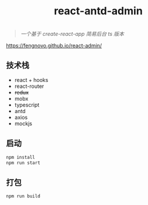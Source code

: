 <h1 align="center" style="margin: 30px 0 35px;">react-antd-admin</h1>

> _一个基于 create-react-app 简易后台 ts 版本_

https://fengnovo.github.io/react-admin/
## 技术栈

- react + hooks
- react-router
- ~~redux~~
- mobx
- typescript
- antd
- axios
- mockjs

## 启动

```bash
npm install
npm run start
```

## 打包

```bash
npm run build
```
